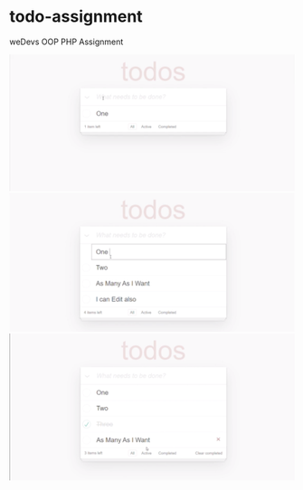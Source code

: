 # todo-assignment
weDevs OOP PHP Assignment

![](image/todo.png)
![](image/todo-1.png)
![](image/todo-2.png)
